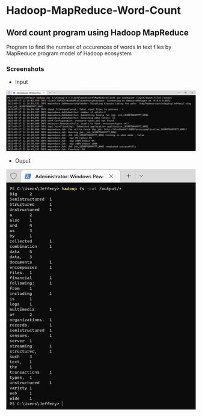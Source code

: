 # Hadoop-MapReduce-Word-Count

## Word count program using Hadoop MapReduce

Program to find the number of occurences of words in text files by MapReduce program model of Hadoop ecosystem

### Screenshots

- Input

![image](https://github.com/jeffcode99/hadoop-word-count/blob/main/input.png)

- Ouput

![image](https://github.com/jeffcode99/hadoop-word-count/blob/main/output.png)
